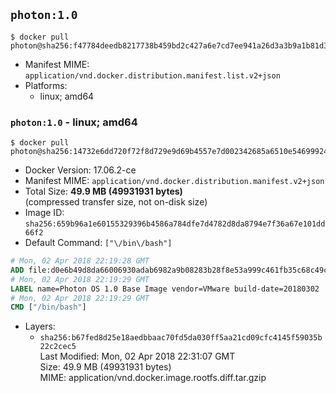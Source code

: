 ## `photon:1.0`

```console
$ docker pull photon@sha256:f47784deedb8217738b459bd2c427a6e7cd7ee941a26d3a3b9a1b81d3079d647
```

-	Manifest MIME: `application/vnd.docker.distribution.manifest.list.v2+json`
-	Platforms:
	-	linux; amd64

### `photon:1.0` - linux; amd64

```console
$ docker pull photon@sha256:14732e6dd720f72f8d729e9d69b4557e7d002342685a6510e546999240f24f3c
```

-	Docker Version: 17.06.2-ce
-	Manifest MIME: `application/vnd.docker.distribution.manifest.v2+json`
-	Total Size: **49.9 MB (49931931 bytes)**  
	(compressed transfer size, not on-disk size)
-	Image ID: `sha256:659b96a1e60155329396b4586a784dfe7d4782d8da8794e7f36a67e101dd66f2`
-	Default Command: `["\/bin\/bash"]`

```dockerfile
# Mon, 02 Apr 2018 22:19:28 GMT
ADD file:d0e6b49d8da66006930adab6982a9b08283b28f8e53a999c461fb35c68c49cf9 in / 
# Mon, 02 Apr 2018 22:19:29 GMT
LABEL name=Photon OS 1.0 Base Image vendor=VMware build-date=20180302
# Mon, 02 Apr 2018 22:19:29 GMT
CMD ["/bin/bash"]
```

-	Layers:
	-	`sha256:b67fed8d25e18aedbbaac70fd5da030ff5aa21cd09cfc4145f59035b22c2cec5`  
		Last Modified: Mon, 02 Apr 2018 22:31:07 GMT  
		Size: 49.9 MB (49931931 bytes)  
		MIME: application/vnd.docker.image.rootfs.diff.tar.gzip
